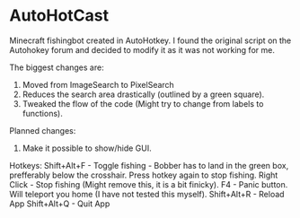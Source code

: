 # AutoHotCast
 Minecraft fishingbot created in AutoHotkey. I found the original script on the Autohokey forum and decided to modify it as it was not working for me.


The biggest changes are: 
 1. Moved from ImageSearch to PixelSearch
 2. Reduces the search area drastically (outlined by a green square).
 3. Tweaked the flow of the code (Might try to change from labels to functions).

Planned changes:
 1. Make it possible to show/hide GUI.


Hotkeys:
 Shift+Alt+F - Toggle fishing - Bobber has to land in the green box, prefferably below the crosshair. Press hotkey again to stop fishing.
 Right Click - Stop fishing (Might remove this, it is a bit finicky).
 F4 - Panic button. Will teleport you home (I have not tested this myself).
 Shift+Alt+R - Reload App
 Shift+Alt+Q - Quit App
 
